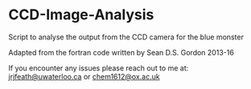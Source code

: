 # CCD-Image-Analysis
Script to analyse the output from the CCD camera for the blue monster

Adapted from the fortran code written by Sean D.S. Gordon 2013-16

If you encounter any issues please reach out to me at:
jrjfeath@uwaterloo.ca
or
chem1612@ox.ac.uk
